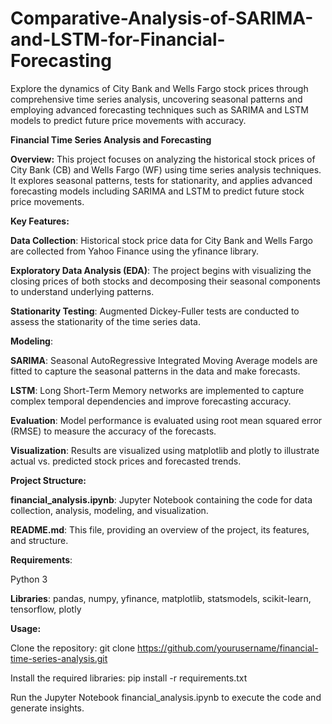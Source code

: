 # Comparative-Analysis-of-SARIMA-and-LSTM-for-Financial-Forecasting
Explore the dynamics of City Bank and Wells Fargo stock prices through comprehensive time series analysis, uncovering seasonal patterns and employing advanced forecasting techniques such as SARIMA and LSTM models to predict future price movements with accuracy.


**Financial Time Series Analysis and Forecasting**

**Overview:**
This project focuses on analyzing the historical stock prices of City Bank (CB) and Wells Fargo (WF) using time series analysis techniques. It explores seasonal patterns, tests for stationarity, and applies advanced forecasting models including SARIMA and LSTM to predict future stock price movements.

**Key Features:**

**Data Collection**: Historical stock price data for City Bank and Wells Fargo are collected from Yahoo Finance using the yfinance library.

**Exploratory Data Analysis (EDA)**: The project begins with visualizing the closing prices of both stocks and decomposing their seasonal components to understand underlying patterns.

**Stationarity Testing**: Augmented Dickey-Fuller tests are conducted to assess the stationarity of the time series data.

**Modeling**:

**SARIMA**: Seasonal AutoRegressive Integrated Moving Average models are fitted to capture the seasonal patterns in the data and make forecasts.

**LSTM**: Long Short-Term Memory networks are implemented to capture complex temporal dependencies and improve forecasting accuracy.

**Evaluation**: Model performance is evaluated using root mean squared error (RMSE) to measure the accuracy of the forecasts.

**Visualization**: Results are visualized using matplotlib and plotly to illustrate actual vs. predicted stock prices and forecasted trends.

**Project Structure:**

**financial_analysis.ipynb**: Jupyter Notebook containing the code for data collection, analysis, modeling, and visualization.

**README.md**: This file, providing an overview of the project, its features, and structure.


**Requirements**:

Python 3

**Libraries**: pandas, numpy, yfinance, matplotlib, statsmodels, scikit-learn, tensorflow, plotly

**Usage:**

Clone the repository: git clone https://github.com/yourusername/financial-time-series-analysis.git

Install the required libraries: pip install -r requirements.txt

Run the Jupyter Notebook financial_analysis.ipynb to execute the code and generate insights.
